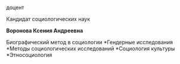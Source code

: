 доцент

Кандидат социологических наук

**Воронова Ксения Андреевна**

Биографический метод в социологии
	*Гендерные исследования
	*Методы социологических исследований
	*Социология культуры
	*Этносоциология